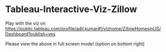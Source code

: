 # Tableau-Interactive-Viz-Zillow

Play with the viz on 
https://public.tableau.com/profile/adil.kumar#!/vizhome/ZillowHomesinUS/Dashboard?publish=yes

Please view the above in full screen mode! (option on bottom right)
